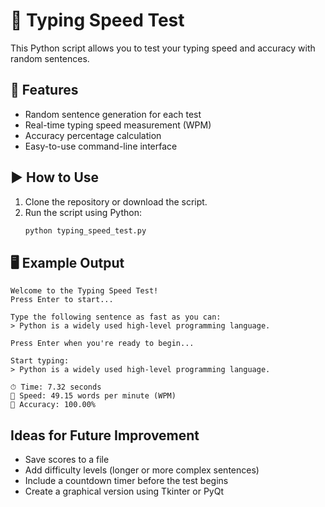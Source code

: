 # 🚀  Typing Speed Test 
This Python script allows you to test your typing speed and accuracy with random sentences.

## 🚀 Features

- Random sentence generation for each test
- Real-time typing speed measurement (WPM)
- Accuracy percentage calculation
- Easy-to-use command-line interface

## ▶️ How to Use

1. Clone the repository or download the script.
2. Run the script using Python:
   ```bash
   python typing_speed_test.py

## 🖥 Example Output

```
Welcome to the Typing Speed Test!
Press Enter to start...

Type the following sentence as fast as you can:
> Python is a widely used high-level programming language.

Press Enter when you're ready to begin...

Start typing:
> Python is a widely used high-level programming language.

⏱ Time: 7.32 seconds
💨 Speed: 49.15 words per minute (WPM)
🎯 Accuracy: 100.00%
```

##  Ideas for Future Improvement
* Save scores to a file
* Add difficulty levels (longer or more complex sentences)
* Include a countdown timer before the test begins
* Create a graphical version using Tkinter or PyQt
